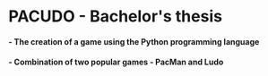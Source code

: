 # PACUDO - Bachelor's thesis
#### - The creation of a game using the Python programming language
#### - Combination of two popular games - PacMan and Ludo

